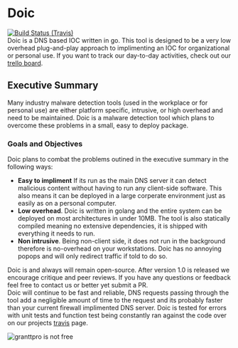 # Doic
[![Build Status (Travis)](https://travis-ci.org/mfaltys/doic.svg?branch=master)](https://travis-ci.org/mfaltys/doic)  
Doic is a DNS based IOC written in go.  This tool is designed to be a very low
overhead plug-and-play approach to implimenting an IOC for organizational or
personal use.  If you want to track our day-to-day activities, check out our
[trello board](https://trello.com/b/5KMHrR6L/project-requirement-clicitation-cybr4580).

## Executive Summary
Many industry malware detection tools (used in the workplace or for personal use)
are either platform specific, intrusive, or high overhead and need to be
maintained. Doic is a malware detection tool which plans to overcome these
problems in a small, easy to deploy package.  

### Goals and Objectives
Doic plans to combat the problems outined in the executive summary in the
following ways:

- **Easy to impliment** If its run as the main DNS server it can detect
  malicious content without having to run any client-side software. This also
  means it can be deployed in a large corperate environment just as easily as 
  on a personal computer.
- **Low overhead**. Doic is written in golang and the entire system can be deployed
  on most architectures in under 10MB. The tool is also statically compiled
  meaning no extensive dependencies, it is shipped with everything it needs to
  run.
- **Non intrusive**. Being non-client side, it does not run in the background
  therefore is no-overhead on your workstations. Doic has no annoying popops and
  will only redirect traffic if told to do so.

Doic is and always will remain open-source. After version 1.0 is released we
encourage critique and peer reviews. If you have any questions or feedback feel
free to contact us or better yet submit a PR.  
Doic will continue to be fast and reliable, DNS requests passing through the
tool add a negligible amount of time to the request and its probably faster than
your current firewall implimented DNS server. Doic is tested for errors with
unit tests and function test being constantly ran against the code over on our
projects [travis](https://travis-ci.org/mfaltys/doic) page.

![granttpro is not free](https://s3.amazonaws.com/unixvoid-blog/trickedbyabusiness.png)

